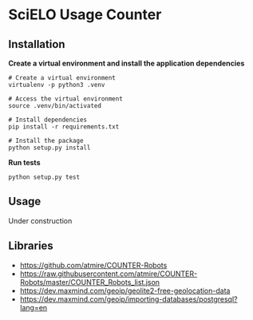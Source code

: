 # SciELO Usage Counter


## Installation

__Create a virtual environment and install the application dependencies__
```shell
# Create a virtual environment
virtualenv -p python3 .venv

# Access the virtual environment
source .venv/bin/activated

# Install dependencies
pip install -r requirements.txt

# Install the package
python setup.py install
```

__Run tests__
```
python setup.py test
```


## Usage

Under construction

## Libraries

- https://github.com/atmire/COUNTER-Robots
- https://raw.githubusercontent.com/atmire/COUNTER-Robots/master/COUNTER_Robots_list.json
- https://dev.maxmind.com/geoip/geolite2-free-geolocation-data
- https://dev.maxmind.com/geoip/importing-databases/postgresql?lang=en
